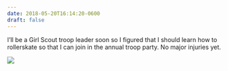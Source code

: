 ```yaml
---
date: 2018-05-20T16:14:20-0600
draft: false
---
```




I’ll be a Girl Scout troop leader soon so I figured that I should learn how to rollerskate so that I can join in the annual troop party. No major injuries yet.

![](/images/2018/35b31a640b.jpg)



